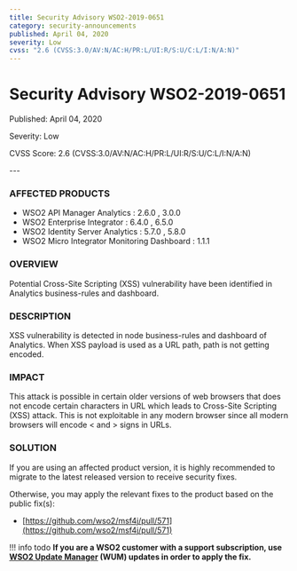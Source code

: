 ```yaml
---
title: Security Advisory WSO2-2019-0651
category: security-announcements
published: April 04, 2020
severity: Low
cvss: "2.6 (CVSS:3.0/AV:N/AC:H/PR:L/UI:R/S:U/C:L/I:N/A:N)"
---
```


# Security Advisory WSO2-2019-0651

<p class="doc-info">Published: April 04, 2020</p>
<p class="doc-info">Severity: Low</p>
<p class="doc-info">CVSS Score: 2.6 (CVSS:3.0/AV:N/AC:H/PR:L/UI:R/S:U/C:L/I:N/A:N)</p>
---

### AFFECTED PRODUCTS
* WSO2 API Manager Analytics : 2.6.0 , 3.0.0
* WSO2 Enterprise Integrator : 6.4.0 , 6.5.0
* WSO2 Identity Server Analytics : 5.7.0 , 5.8.0
* WSO2 Micro Integrator Monitoring Dashboard : 1.1.1


### OVERVIEW
Potential Cross-Site Scripting (XSS) vulnerability have been identified in Analytics business-rules and dashboard.


### DESCRIPTION
XSS vulnerability is detected in node business-rules and dashboard of Analytics. When XSS payload is used as a URL path, path is not getting encoded.


### IMPACT
This attack is possible in certain older versions of web browsers that does not encode certain characters in URL which leads to Cross-Site Scripting (XSS) attack. This is not exploitable in any modern browser since all modern browsers will encode < and > signs in URLs.


### SOLUTION
If you are using an affected product version, it is highly recommended to migrate to the latest released version to receive security fixes.

Otherwise, you may apply the relevant fixes to the product based on the public fix(s):

* [https://github.com/wso2/msf4j/pull/571](https://github.com/wso2/msf4j/pull/571)


!!! info todo
    **If you are a WSO2 customer with a support subscription, use [WSO2 Update Manager](https://wso2.com/updates/wum) (WUM) updates in order to apply the fix.**
